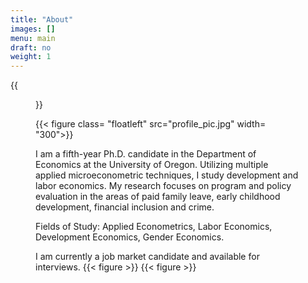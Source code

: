 ```yaml
---
title: "About"
images: []
menu: main
draft: no
weight: 1
---
```


{{<figure >}}


<!--{{< figure class= "floatleft" src="luciana_etcheverry_n1.jpg" width= "300">}}-->

{{< figure class= "floatleft" src="profile_pic.jpg" width= "300">}}



<!--{{< figure src="home.png" width= "1000">}}-->

<!--<img style="float: left;margin-right: 25px;" src="luciana_etcheverry_n1.jpg">

<!--<img align="right" src="luciana_etcheverry_n1.jpg" width = 30> -->
 

I am a fifth-year Ph.D. candidate in the Department of Economics at the University of Oregon. Utilizing multiple applied microeconometric techniques, I study development and labor economics. My research focuses on program and policy evaluation in the areas of paid family leave, early childhood development, financial inclusion and crime.

Fields of Study: Applied Econometrics, Labor Economics, Development Economics, Gender Economics.

I am currently a job market candidate and available for interviews. 
{{< figure >}}
{{< figure >}}







